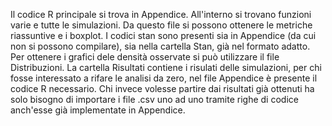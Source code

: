 Il codice R principale si trova in Appendice. All'interno si trovano funzioni varie e tutte le simulazioni. Da questo file si possono ottenere le metriche riassuntive e i boxplot.
I codici stan sono presenti sia in Appendice (da cui non si possono compilare), sia nella cartella Stan, già nel formato adatto.
Per ottenere i grafici dele densità osservate si può utilizzare il file Distribuzioni.
La cartella Risultati contiene i risulati delle simulazioni, per chi fosse interessato a rifare le analisi da zero, nel file Appendice è presente il codice R necessario. Chi invece volesse partire dai risultati già ottenuti ha solo bisogno di importare i file .csv uno ad uno tramite righe di codice anch'esse già implementate in Appendice.

